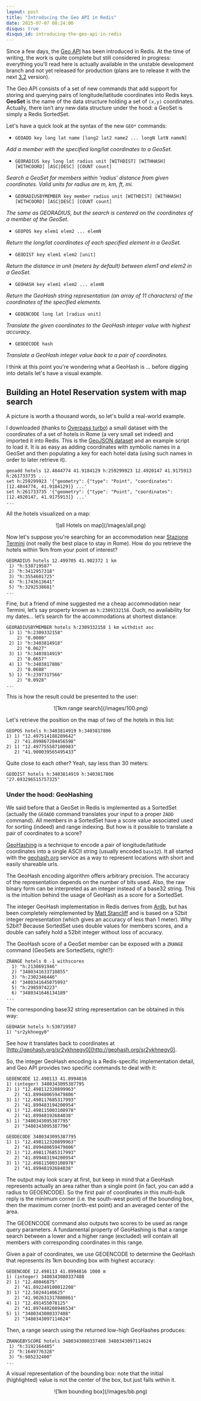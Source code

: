 ```yaml
---
layout: post
title: "Introducing the Geo API in Redis"
date: 2015-07-07 08:24:00
disqus: true
disqus_id: introducing-the-geo-api-in-redis
---
```


Since a few days, the [Geo API][geoapi] has been introduced in Redis. 
At the time of writing, the work is quite complete but still considered in progress: everything you'll read here is actually available in the unstable development branch and not yet released for production (plans are to release it with the next [3.2][redis32] version).

The Geo API consists of a set of new commands that add support for storing and querying pairs of longitude/latitude coordinates into Redis keys.
**GeoSet** is the name of the data structure holding a set of `(x,y)` coordinates.
Actually, there isn’t any new data structure under the hood: a GeoSet is simply a Redis SortedSet.

Let's have a quick look at the syntax of the new `GEO*` commands:

* `GEOADD key long lat name [long2 lat2 name2 ... longN latN nameN]`

*Add a member with the specified long/lat coordinates to a GeoSet.*

* `GEORADIUS key long lat radius unit [WITHDIST] [WITHHASH] [WITHCOORD] [ASC|DESC] [COUNT count]`

*Search a GeoSet for members within ‘radius’ distance from given coordinates. Valid units for radius are m, km, ft, mi.*

* `GEORADIUSBYMEMBER key member radius unit [WITHDIST] [WITHHASH] [WITHCOORD] [ASC|DESC] [COUNT count]`

*The same as GEORADIUS, but the search is centered on the coordinates of a member of the GeoSet.*

* `GEOPOS key elem1 elem2 ... elemN`

*Return the long/lat coordinates of each specified element in a GeoSet.*

* `GEODIST key elem1 elem2 [unit]`

*Return the distance in unit (meters by default) between elem1 and elem2 in a GeoSet.*

* `GEOHASH key elem1 elem2 ... elemN`

*Return the GeoHash string representation (an array of 11 characters) of the coordinates of the specified elements.*

* `GEOENCODE long lat [radius unit]`

*Translate the given coordinates to the GeoHash integer value with highest accuracy.*

* `GEODECODE hash`

*Translate a GeoHash integer value back to a pair of coordinates.*

I think at this point you're wondering what a GeoHash is ... before digging into details let's have a visual example.

## Building an Hotel Reservation system with map search ##
        
A picture is worth a thousand words, so let's build a real-world example.

I downloaded (thanks to [Overpass turbo](http://overpass-turbo.eu])) a small dataset with the coordinates of a set of hotels in Rome (a very small set indeed) and imported it into Redis.
This is the [GeoJSON dataset](https://gist.github.com/cristiangreco/e806521f70370eaa1c1b) and an example script to load it.
It is as easy as adding coordinates with symbolic names in a GeoSet and then populating a key for each hotel data (using such names in order to later retrieve it).

	geoadd hotels 12.4844774 41.9184129 h:259299923 12.4920147 41.9175913 h:261733735 ...
	set h:259299923 '{"geometry": {"type": "Point", "coordinates": [12.4844774, 41.9184129]} ...'
	set h:261733735 '{"geometry": {"type": "Point", "coordinates": [12.4920147, 41.9175913]} ...'
	...

All the hotels visualized on a map:

<div style="text-align: center" markdown="1">
![all Hotels on map](/images/all.png)
</div>

Now let's suppose you're searching for an accommodation near [Stazione Termini](https://en.wikipedia.org/wiki/Roma_Termini_railway_station) (not really the best place to stay in Rome). How do you retrieve the hotels within 1km from your point of interest?

	GEORADIUS hotels 12.499705 41.902372 1 km
	 1) "h:530719587"
	 2) "h:3412957318"
	 3) "h:3554601725"
	 4) "h:1743613641"
	 5) "h:3292538681"
	...

Fine, but a friend of mine suggested me a cheap accommodation near Termini, let’s say property known as `h:2309332158`. Ouch, no availability for my dates... let’s search for the accommodations at shortest distance:

	GEORADIUSBYMEMBER hotels h:2309332158 1 km withdist asc
	 1) 1) "h:2309332158"
	    2) "0.0000"
	 2) 1) "h:3403814918"
	    2) "0.0627"
	 3) 1) "h:3403814919"
	    2) "0.0657"
	 4) 1) "h:3403817806"
	    2) "0.0688"
	 5) 1) "h:2397317566"
	    2) "0.0928"
	...

This is how the result could be presented to the user:
        
<div style="text-align: center" markdown="1">
![1km range search](/images/100.png)
</div>

Let's retrieve the position on the map of two of the hotels in this list:

	GEOPOS hotels h:3403814919 h:3403817806
	1) 1) "12.497514188289642"
	   2) "41.899867204456598"
	2) 1) "12.497755587100983"
	   2) "41.900039565495433”

Quite close to each other? Yeah, say less than 30 meters:

	GEODIST hotels h:3403814919 h:3403817806
	"27.693296515757325"

### Under the hood: GeoHashing ###

We said before that a GeoSet in Redis is implemented as a SortedSet (actually the `GEOADD` command translates your input to a proper `ZADD` command). All members in a SortedSet have a score value associated used for sorting (indeed) and range indexing. But how is it possible to translate a pair of coordinates to a score?
    
[GeoHashing](https://en.wikipedia.org/wiki/Geohash) is a technique to encode a pair of longitude/latitude coordinates into a single ASCII string (usually encoded `base32`). It all started with the [geohash.org](http://geohash.org) service as a way to represent locations with short and easily shareable urls.
    
The GeoHash encoding algorithm offers arbitrary precision. The accuracy of the representation depends on the number of bits used. Also, the raw binary form can be interpreted as an integer instead of a base32 string. This is the intuition behind the usage of GeoHash as a score for a SortedSet.
    
The integer GeoHash implementation in Redis derives from [Ardb](https://github.com/yinqiwen/ardb), but has been completely reimplemented by [Matt Stancliff](https://matt.sh/redis-geo#_origin-story) and is based on a 52bit integer representation (which gives an accuracy of less than 1 meter).
Why 52bit? Because SortedSet uses double values for members scores, and a double can safely hold a 52bit integer without loss of accuracy.
        
The GeoHash score of a GeoSet member can be exposed with a `ZRANGE` command (GeoSets are SortedSets, right?):

	ZRANGE hotels 0 -1 withscores
	  1) "h:2138691946"
	  2) "3480341633710855"
	  3) "h:2302346446"
	  4) "3480341645075993"
	  5) "h:2985974223"
	  6) "3480341646134189"
	...

The corresponding base32 string representation can be obtained in this way:

	GEOHASH hotels h:530719587
	1) "sr2ykhnegy0"

See how it translates back to coordinates at [http://geohash.org/sr2ykhnegy0](http://geohash.org/sr2ykhnegy0).

So, the integer GeoHash encoding is a Redis-specific implementation detail, and Geo API provides two specific commands to deal with it:

	GEOENCODE 12.498113 41.8994816
	1) (integer) 3480343095387795
	2) 1) "12.498112320899963"
	   2) "41.899480659479806"
	3) 1) "12.498117685317993"
	   2) "41.899483194200954"
	4) 1) "12.498115003108978"
	   2) "41.89948192684038"
	5) 1) "3480343095387795"
	   2) "3480343095387796"

	GEODECODE 3480343095387795
	1) 1) "12.498112320899963"
	   2) "41.899480659479806"
	2) 1) "12.498117685317993"
	   2) "41.899483194200954"
	3) 1) "12.498115003108978"
	   2) "41.89948192684038"

The output may look scary at first, but keep in mind that a GeoHash represents actually an area rather than a single point (in fact, you can add a radius to GEOENCODE). So the first pair of coordinates in this multi-bulk reply is the minimum corner (i.e. the south-west point) of the bounding box, then the maximum corner (north-est point) and an averaged center of the area.

The GEOENCODE command also outputs two scores to be used as range query parameters. A fundamental property of GeoHashing is that a range search between a lower and a higher range (excluded) will contain all members with corresponding coordinates in this range.
    
Given a pair of coordinates, we use GEOENCODE to determine the GeoHash that represents its 1km bounding box with highest accuracy:

	GEOENCODE 12.498113 41.8994816 1000 m
	1) (integer) 3480343080337408
	2) 1) "12.48046875"
	   2) "41.892249100012208"
	3) 1) "12.50244140625"
	   2) "41.902631317880861"
	4) 1) "12.491455078125"
	   2) "41.897440208946534"
	5) 1) "3480343080337408"
	   2) "3480343097114624"

Then, a range search using the returned low-high GeoHashes produces:

	ZRANGEBYSCORE hotels 3480343080337408 3480343097114624
	 1) "h:3192164485"
	 2) "h:1649776328"
	 3) "h:985232400"
	...

A visual representation of the bounding box: note that the initial (highlighted) value is not the center of the box, but just falls within it.

<div style="text-align: center" markdown="1">
![1km bounding box](/images/bb.png)
</div>

[geoapi]: https://github.com/antirez/redis/blob/unstable/src/geo.c
[redis32]: http://antirez.com/news/89

